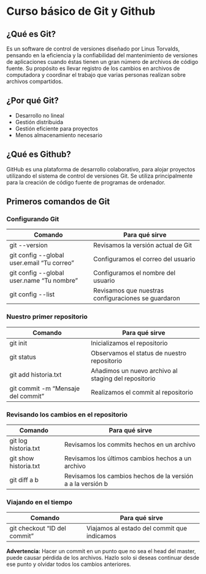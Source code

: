 # Curso básico de Git y Github

## ¿Qué es Git?

Es un software de control de versiones diseñado por Linus Torvalds, pensando en
la eficiencia y la confiabilidad del mantenimiento de versiones de aplicaciones
cuando éstas tienen un gran número de archivos de código fuente. Su propósito es
llevar registro de los cambios en archivos de computadora y coordinar el trabajo
que varias personas realizan sobre archivos compartidos.

## ¿Por qué Git?

-   Desarrollo no lineal
-   Gestión distribuida
-   Gestión eficiente para proyectos
-   Menos almacenamiento necesario

## ¿Qué es Github?

GitHub es una plataforma de desarrollo colaborativo, para alojar proyectos
utilizando el sistema de control de versiones Git. Se utiliza principalmente
para la creación de código fuente de programas de ordenador.

## Primeros comandos de Git

### Configurando Git

| Comando                                    | Para qué sirve                                      |
| ------------------------------------------ | --------------------------------------------------- |
| git --version                              | Revisamos la versión actual de Git                  |
| git config --global user.email “Tu correo” | Configuramos el correo del usuario                  |
| git config --global user.name “Tu nombre”  | Configuramos el nombre del usuario                  |
| git config --list                          | Revisamos que nuestras configuraciones se guardaron |

### Nuestro primer repositorio

| Comando                            | Para qué sirve                                       |
| ---------------------------------- | ---------------------------------------------------- |
| git init                           | Inicializamos el repositorio                         |
| git status                         | Observamos el status de nuestro repositorio          |
| git add historia.txt               | Añadimos un nuevo archivo al staging del repositorio |
| git commit -m “Mensaje del commit” | Realizamos el commit al repositorio                  |

### Revisando los cambios en el repositorio

| Comando               | Para qué sirve                                              |
| --------------------- | ----------------------------------------------------------- |
| git log historia.txt  | Revisamos los commits hechos en un archivo                  |
| git show historia.txt | Revisamos los últimos cambios hechos a un archivo           |
| git diff a b          | Revisamos los cambios hechos de la versión a a la versión b |

### Viajando en el tiempo

| Comando                      | Para qué sirve                              |
| ---------------------------- | ------------------------------------------- |
| git checkout “ID del commit” | Viajamos al estado del commit que indicamos |

**Advertencia:** Hacer un commit en un punto que no sea el head del master,
puede causar pérdida de los archivos. Hazlo solo si deseas continuar desde ese
punto y olvidar todos los cambios anteriores.
